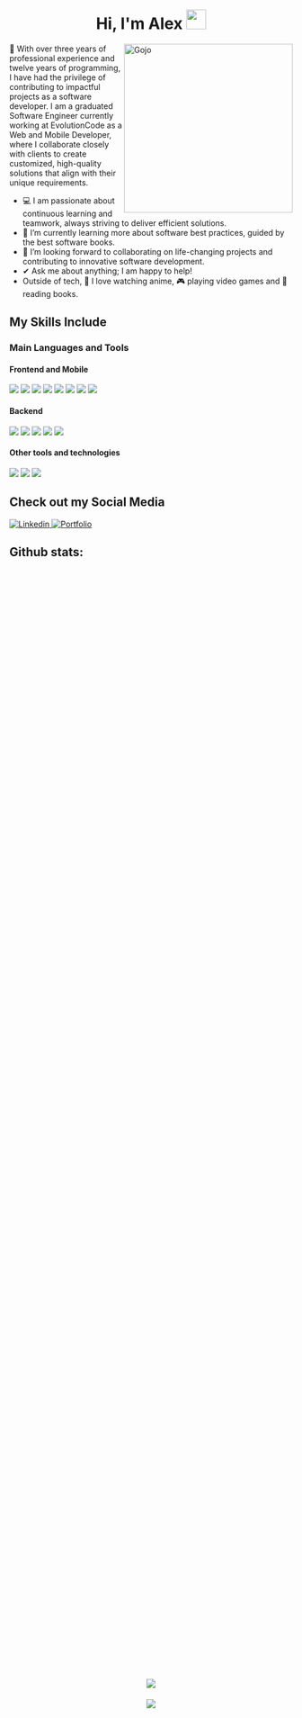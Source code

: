 <h1 align="center"><b>Hi, I'm Alex</b> <img src="https://media.giphy.com/media/hvRJCLFzcasrR4ia7z/giphy.gif" width="35"></h1>
<!--  -->
<img align="right" width=300px alt="Gojo" src="https://media1.giphy.com/media/kSxi9DiWH4Q8q1Kbql/giphy.gif?cid=6c09b9520bx22pkeo61oiizyh2h2z81lr84jb2btk2z6pkua&ep=v1_internal_gif_by_id&rid=giphy.gif&ct=s" />

💼 With over three years of professional experience and twelve years of programming, I have had the privilege of contributing to impactful projects as a software developer. I am a graduated Software Engineer currently working at EvolutionCode as a Web and Mobile Developer, where I collaborate closely with clients to create customized, high-quality solutions that align with their unique requirements.

- 💻 I am passionate about continuous learning and teamwork, always striving to deliver efficient solutions. <br/>
- 🌱 I’m currently learning more about software best practices, guided by the best software books. <br/>
- 👯 I’m looking forward to collaborating on life-changing projects and contributing to innovative software development. <br/>
- ✔ Ask me about anything; I am happy to help! <br/>
- Outside of tech, 🍜 I love watching anime, 🎮 playing video games and 📖 reading books.

## My Skills Include

<h3>Main Languages and Tools</h3>
<h4>Frontend and Mobile</h4>
<span> 
    <img src="https://img.shields.io/badge/React-%2320232a.svg?style=for-the-badge&logo=React&logoColor=%2361DAFB">
   <img src= "https://img.shields.io/badge/typescript-%23007ACC.svg?style=for-the-badge&logo=typescript&logoColor=white">
   <img src="https://img.shields.io/badge/Next.js-%23000000.svg?style=for-the-badge&logo=Next.js&logoColor=white">
   <img src="https://img.shields.io/badge/React_Native-%2320232a.svg?style=for-the-badge&logo=React&logoColor=%2361DAFB">
    <img src="https://img.shields.io/badge/HTML5-E34F26?style=for-the-badge&logo=html5&logoColor=white">
  <img src="https://img.shields.io/badge/CSS3-1572B6?style=for-the-badge&logo=css3&logoColor=white">
  <img src="https://img.shields.io/badge/JavaScript-F7DF1E?style=for-the-badge&logo=javascript&logoColor=black">
    <img src="https://img.shields.io/badge/Tailwind%20CSS-%2338B2AC.svg?style=for-the-badge&logo=tailwind-css&logoColor=white">
</span>

<span>
  <h4>Backend</h4>
   <img src="https://img.shields.io/badge/Node.js-%23339933.svg?style=for-the-badge&logo=Node.js&logoColor=white">
   <img src="https://img.shields.io/badge/Express.js-%23404d59.svg?style=for-the-badge&logo=express&logoColor=white">
  <img src="https://img.shields.io/badge/MongoDB-%2347A248.svg?style=for-the-badge&logo=MongoDB&logoColor=white">
  <img src="https://img.shields.io/badge/Prisma-%2300A3FF.svg?style=for-the-badge&logo=Prisma&logoColor=white">
    <img src="https://img.shields.io/badge/MySQL-00000F?style=for-the-badge&logo=mysql&logoColor=white">
</span>

<span>
  <h4>Other tools and technologies</h4>
    <img src="https://img.shields.io/badge/Git-F05032?style=for-the-badge&logo=git&logoColor=white">
  <img src="https://img.shields.io/badge/jira-%230A0FFF.svg?style=for-the-badge&logo=jira&logoColor=white">
  <img src="https://img.shields.io/badge/Notion-%23000000.svg?style=for-the-badge&logo=notion&logoColor=white">
</span>


## Check out my Social Media

<a href= "https://www.linkedin.com/in/alex--teper/?locale=en_US">
    <img src="https://img.shields.io/badge/LinkedIn-%230A66C2.svg?style=for-the-badge&logo=LinkedIn&logoColor=white" alt="Linkedin">
</a>

<a href="#">
  <img src="https://img.shields.io/badge/Portfolio-%230A0A0A.svg?style=for-the-badge&logo=github&logoColor=white"  alt="Portfolio">
</a>

<h2>Github stats:</h2> 

<div style="display: flex; flex-direction: column; justify-content: center; align-items: center; gap: 20px; height: 100vh;">
  <img src="https://github-readme-stats.vercel.app/api?username=AlexTeper99&show_icons=true&theme=tokyonight&hide_border=true&locale=en" style="max-width: 100%;"/>
  <img src="https://github-readme-streak-stats.herokuapp.com/?user=AlexTeper99&theme=material-palenight" style="max-width: 100%;"/>
</div>
